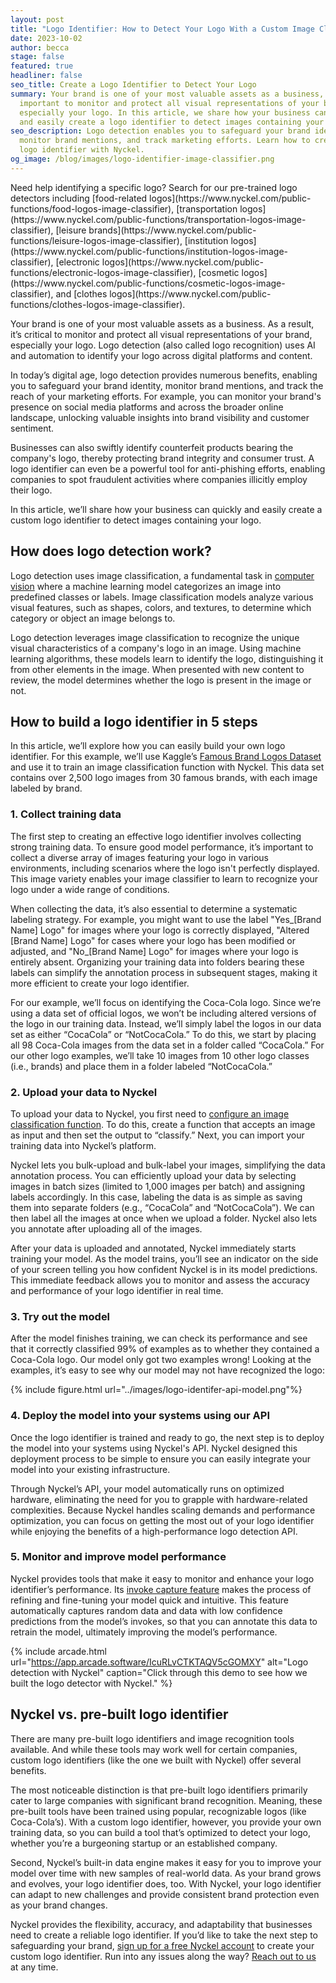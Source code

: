 ```yaml
---
layout: post
title: "Logo Identifier: How to Detect Your Logo With a Custom Image Classifier"
date: 2023-10-02
author: becca
stage: false
featured: true
headliner: false
seo_title: Create a Logo Identifier to Detect Your Logo
summary: Your brand is one of your most valuable assets as a business, so it’s
  important to monitor and protect all visual representations of your brand,
  especially your logo. In this article, we share how your business can quickly
  and easily create a logo identifier to detect images containing your logo.
seo_description: Logo detection enables you to safeguard your brand identity,
  monitor brand mentions, and track marketing efforts. Learn how to create a
  logo identifier with Nyckel.
og_image: /blog/images/logo-identifier-image-classifier.png
---
```

<div markdown="1" class="comment-div">
Need help identifying a specific logo? Search for our pre-trained logo detectors including [food-related logos](https://www.nyckel.com/public-functions/food-logos-image-classifier), [transportation logos](https://www.nyckel.com/public-functions/transportation-logos-image-classifier), [leisure brands](https://www.nyckel.com/public-functions/leisure-logos-image-classifier), [institution logos](https://www.nyckel.com/public-functions/institution-logos-image-classifier), [electronic logos](https://www.nyckel.com/public-functions/electronic-logos-image-classifier), [cosmetic logos](https://www.nyckel.com/public-functions/cosmetic-logos-image-classifier), and [clothes logos](https://www.nyckel.com/public-functions/clothes-logos-image-classifier).

</div>

Your brand is one of your most valuable assets as a business. As a result, it’s critical to monitor and protect all visual representations of your brand, especially your logo. Logo detection (also called logo recognition) uses AI and automation to identify your logo across digital platforms and content.

In today’s digital age, logo detection provides numerous benefits, enabling you to safeguard your brand identity, monitor brand mentions, and track the reach of your marketing efforts. For example, you can monitor your brand's presence on social media platforms and across the broader online landscape, unlocking valuable insights into brand visibility and customer sentiment. 

Businesses can also swiftly identify counterfeit products bearing the company's logo, thereby protecting brand integrity and consumer trust. A logo identifier can even be a powerful tool for anti-phishing efforts, enabling companies to spot fraudulent activities where companies illicitly employ their logo.

In this article, we’ll share how your business can quickly and easily create a custom logo identifier to detect images containing your logo.

## How does logo detection work?

Logo detection uses image classification, a fundamental task in [computer vision](https://www.nyckel.com/blog/glossary-of-computer-vision-function-types/) where a machine learning model categorizes an image into predefined classes or labels. Image classification models analyze various visual features, such as shapes, colors, and textures, to determine which category or object an image belongs to.

Logo detection leverages image classification to recognize the unique visual characteristics of a company's logo in an image. Using machine learning algorithms, these models learn to identify the logo, distinguishing it from other elements in the image. When presented with new content to review, the model determines whether the logo is present in the image or not.

## How to build a logo identifier in 5 steps

In this article, we’ll explore how you can easily build your own logo identifier. For this example, we’ll use Kaggle’s [Famous Brand Logos Dataset](https://www.kaggle.com/datasets/linkanjarad/famous-brand-logos) and use it to train an image classification function with Nyckel. This data set contains over 2,500 logo images from 30 famous brands, with each image labeled by brand.

### 1. Collect training data

The first step to creating an effective logo identifier involves collecting strong training data. To ensure good model performance, it’s important to collect a diverse array of images featuring your logo in various environments, including scenarios where the logo isn't perfectly displayed. This image variety enables your image classifier to learn to recognize your logo under a wide range of conditions.

When collecting the data, it’s also essential to determine a systematic labeling strategy. For example, you might want to use the label "Yes\_\[Brand Name] Logo" for images where your logo is correctly displayed, "Altered \[Brand Name] Logo" for cases where your logo has been modified or adjusted, and "No\_\[Brand Name] Logo" for images where your logo is entirely absent. Organizing your training data into folders bearing these labels can simplify the annotation process in subsequent stages, making it more efficient to create your logo identifier.

For our example, we’ll focus on identifying the Coca-Cola logo. Since we’re using a data set of official logos, we won’t be including altered versions of the logo in our training data. Instead, we’ll simply label the logos in our data set as either “CocaCola” or “NotCocaCola.” To do this, we start by placing all 98 Coca-Cola images from the data set in a folder called “CocaCola.” For our other logo examples, we’ll take 10 images from 10 other logo classes (i.e., brands) and place them in a folder labeled “NotCocaCola.”

### 2. Upload your data to Nyckel

To upload your data to Nyckel, you first need to [configure an image classification function](https://www.nyckel.com/docs/image-classification-quickstart). To do this, create a function that accepts an image as input and then set the output to “classify.” Next, you can import your training data into Nyckel’s platform.

Nyckel lets you bulk-upload and bulk-label your images, simplifying the data annotation process. You can efficiently upload your data by selecting images in batch sizes (limited to 1,000 images per batch) and assigning labels accordingly. In this case, labeling the data is as simple as saving them into separate folders (e.g., “CocaCola” and “NotCocaCola”). We can then label all the images at once when we upload a folder. Nyckel also lets you annotate after uploading all of the images.

After your data is uploaded and annotated, Nyckel immediately starts training your model. As the model trains, you’ll see an indicator on the side of your screen telling you how confident Nyckel is in its model predictions. This immediate feedback allows you to monitor and assess the accuracy and performance of your logo identifier in real time.

### 3. Try out the model

After the model finishes training, we can check its performance and see that it correctly classified 99% of examples as to whether they contained a Coca-Cola logo. Our model only got two examples wrong! Looking at the examples, it’s easy to see why our model may not have recognized the logo:

{% include figure.html url="../images/logo-identifer-api-model.png"%}

### 4. Deploy the model into your systems using our API

Once the logo identifier is trained and ready to go, the next step is to deploy the model into your systems using Nyckel's API. Nyckel designed this deployment process to be simple to ensure you can easily integrate your model into your existing infrastructure.

Through Nyckel’s API, your model automatically runs on optimized hardware, eliminating the need for you to grapple with hardware-related complexities. Because Nyckel handles scaling demands and performance optimization, you can focus on getting the most out of your logo identifier while enjoying the benefits of a high-performance logo detection API.

### 5. Monitor and improve model performance

Nyckel provides tools that make it easy to monitor and enhance your logo identifier’s performance. Its [invoke capture feature](https://www.nyckel.com/blog/introducing-invoke-capture-integrated-active-learning/) makes the process of refining and fine-tuning your model quick and intuitive. This feature automatically captures random data and data with low confidence predictions from the model’s invokes, so that you can annotate this data to retrain the model, ultimately improving the model’s performance.

{% include arcade.html url="https://app.arcade.software/IcuRLvCTKTAQV5cGOMXY" alt="Logo detection with Nyckel" caption="Click through this demo to see how we built the logo detector with Nyckel." %}

## Nyckel vs. pre-built logo identifier

There are many pre-built logo identifiers and image recognition tools available. And while these tools may work well for certain companies, custom logo identifiers (like the one we built with Nyckel) offer several benefits. 

The most noticeable distinction is that pre-built logo identifiers primarily cater to large companies with significant brand recognition. Meaning, these pre-built tools have been trained using popular, recognizable logos (like Coca-Cola’s). With a custom logo identifier, however, you provide your own training data, so you can build a tool that’s optimized to detect your logo, whether you’re a burgeoning startup or an established company.

Second, Nyckel’s built-in data engine makes it easy for you to improve your model over time with new samples of real-world data. As your brand grows and evolves, your logo identifier does, too. With Nyckel, your logo identifier can adapt to new challenges and provide consistent brand protection even as your brand changes.

Nyckel provides the flexibility, accuracy, and adaptability that businesses need to create a reliable logo identifier. If you’d like to take the next step to safeguarding your brand, [sign up for a free Nyckel account](https://www.nyckel.com/console) to create your custom logo identifier. Run into any issues along the way? [Reach out to us](mailto:feedback@nyckel.com) at any time.